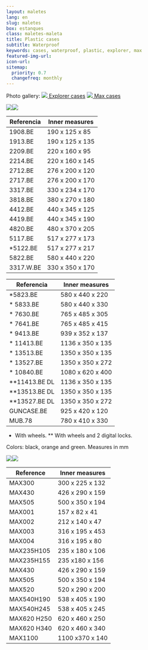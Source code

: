 ```yaml
---
layout: maletes
lang: en
slug: maletes
box: estanques
class: maletes-maleta
title: Plastic cases
subtitle: Waterproof
keywords: cases, waterproof, plastic, explorer, max
featured-img-url:
icon-url: 
sitemap:
  priority: 0.7
  changefreq: monthly
--- 
```


<p> Photo gallery: 
  <a href="#estanques-explorer" class="btn btn-primary"><img src="{{ site.base_url }}/assets/img/01-thumbnail-box-fort-maletes-plastic-estanques-icon-explorer-cases.jpg"> Explorer cases</a>
  <a href="#estanques-max" class="btn btn-primary"><img src="{{ site.base_url }}/assets/img/01-thumbnail-box-fort-maletes-plastic-estanques-icon-max-cases.jpg"> Max cases</a>
</p>

<p class="text-center"><img src="{{ site.base_url }}/assets/img/01-thumbnail-box-fort-maletes-plastic-estanques-logo-explorer-cases.jpg"><img src="{{ site.base_url }}/assets/img/01-thumbnail-box-fort-maletes-plastic-estanques-explorer-cases-4820.jpg"></p>

Referencia|Inner measures
--- | --- 
1908.BE|190 x 125 x 85
1913.BE|190 x 125 x 135
2209.BE|220 x 160 x 95
2214.BE|220 x 160 x 145
2712.BE|276 x 200 x 120
2717.BE|276 x 200 x 170
3317.BE|330 x 234 x 170
3818.BE|380 x 270 x 180
4412.BE|440 x 345 x 125
4419.BE|440 x 345 x 190
4820.BE|480 x 370 x 205
5117.BE|517 x 277 x 173
*5122.BE|517 x 277 x 217
5822.BE|580 x 440 x 220
3317.W.BE|330 x 350 x 170

Referencia|Inner measures
--- | ---
*5823.BE|580 x 440 x 220
* 5833.BE|580 x 440 x 330
* 7630.BE|765 x 485 x 305
* 7641.BE|765 x 485 x 415
* 9413.BE|939 x 352 x 137
* 11413.BE|1136 x 350 x 135
* 13513.BE|1350 x 350 x 135
* 13527.BE|1350 x 350 x 272
* 10840.BE|1080 x 620 x 400
**11413.BE DL|1136 x 350 x 135
**13513.BE DL|1350 x 350 x 135
**13527.BE DL|1350 x 350 x 272
GUNCASE.BE|925 x 420 x 120
MUB.78|780 x 410 x 330

* With wheels. ** With wheels and 2 digital locks.

Colors: black, orange and green. Measures in mm

<p class="text-center"><img src="{{ site.base_url }}/assets/img/01-thumbnail-box-fort-maletes-plastic-estanques-logo-max-cases.jpg"><img src="{{ site.base_url }}/assets/img/01-thumbnail-box-fort-maletes-plastic-estanques-max-cases.jpg"></p>

Reference|Inner measures
--- | ---
MAX300|300 x 225 x 132
MAX430|426 x 290 x 159
MAX505|500 x 350 x 194
MAX001|157 x 82 x 41
MAX002|212 x 140 x 47
MAX003|316 x 195 x 453
MAX004|316 x 195 x 80
MAX235H105|235 x 180 x 106
MAX235H155|235 x180 x 156
MAX430|426 x 290 x 159
MAX505|500 x 350 x 194
MAX520|520 x 290 x 200
MAX540H190|538 x 405 x 190
MAX540H245|538 x 405 x 245
MAX620 H250|620 x 460 x 250
MAX620 H340|620 x 460 x 340
MAX1100|1100 x370 x 140